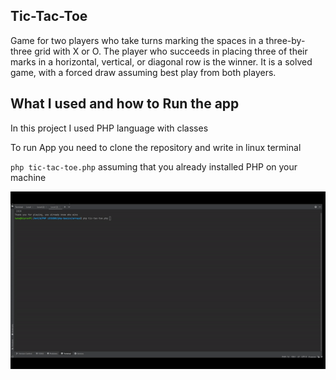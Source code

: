 ## Tic-Tac-Toe
Game for two players who take turns marking the spaces in a three-by-three grid with X or O. The player who succeeds in placing three of their marks in a horizontal, vertical, or diagonal row is the winner. It is a solved game, with a forced draw assuming best play from both players.

## What I used and how to Run the app
In this project I used PHP language with classes

 To run App you need to clone the repository and write in linux terminal

``php tic-tac-toe.php`` assuming that you already installed PHP on your machine

![GIF](README%20files/ezgif.com-gif-maker%20(5).gif)
